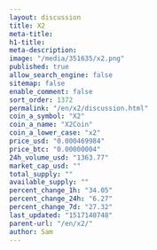 ```yaml
---
layout: discussion
title: X2
meta-title: 
h1-title: 
meta-description: 
image: "/media/351635/x2.png"
published: true
allow_search_engine: false
sitemap: false
enable_comment: false
sort_order: 1372
permalink: "/en/x2/discussion.html"
coin_a_symbol: "X2"
coin_a_name: "X2Coin"
coin_a_lower_case: "x2"
price_usd: "0.000469984"
price_btc: "0.00000004"
24h_volume_usd: "1363.77"
market_cap_usd: ""
total_supply: ""
available_supply: ""
percent_change_1h: "34.05"
percent_change_24h: "6.27"
percent_change_7d: "27.32"
last_updated: "1517140748"
parent-url: "/en/x2/"
author: Sam
---
```


